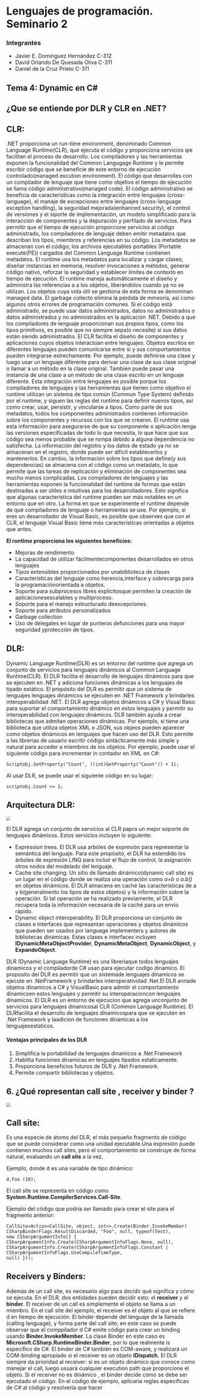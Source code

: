 # Lenguajes de programación. Seminario 2

### Integrantes

- Javier E. Domínguez Hernández C-312
- David Orlando De Quesada Oliva C-311
- Daniel de la Cruz Prieto C-311

## Tema 4: Dynamic en C#

## ¿Que se entiende por DLR y CLR en .NET?


## CLR:
  .NET proporciona un run-time environment, denominado Common Language Runtime(CLR), que ejecuta el código y proporciona servicios qie facilitan el proceso de desarrollo. Los compiladores y las herramientas exponen la funcionalidad del Common Langugage Runtime y le permite escribir código que se beneficie de este entorno de ejecución controlado(managed excution environment). El código que desarrolles con un compilador de lenguaje que tiene como objetivo el tiempo de ejecución se llama código administrativo(managed code). El código administrativo se beneficia de características como la integración entre lenguajes (cross-language), el manaje de excepciones entre lenguajes (cross-language exception handling), la seguridad mejorada(enhanced security), el control de versiones y el siporte de implementación, un modelo simplificado para la interacción de componentes y la depuración y perfilado de servicios. Para permitir que el tiempo de ejecución proporcione servicios al código administrado, los compiladores de lenguaje deben emitir metadatos que describan los tipos, miembros y referencias en su código. Los metadatos se almacenan con el código; los archivos ejecutables portables (Portable execute(PE)) cargados del Common Language Runtime contienen metadatos. El runtime usa los metadatos para localizar y cargar clases, diseñar instancias en memoria, resolver invocaciones a métodos, generar código nativo, reforzar la seguridad y establecer límites de contexto en tiempo de ejecución. El runtime maneja automáticamente el diseño y administra las referencias a
  a los objetos, liberándolos cuando ya no se utilizan. Los objetos cuya vida útil se gestiona de esta forma se denominan managed data. El garbage collecto elimina la pérdida de mmeoria, así como algunos otros errores de programación comunes. Si el código está administrado, se puede usar datos administrados, datos no administrados o datos administrados y no administrados en la aplicación .NET. Debido a que los compiladores de lenguaje proporcionan sus propios tipos, como los tipos primitivos, es posible que no siempre sepa(o necesite) si sus datos están siendo administrados. El CLR facilita el diseño de componentes y aplicaciones cuyos objetos interactúan entre lenguajes. Objetos escritos en diferentes lenguajes pueden comunicarse entre sí y sus comportamientos pueden integrarse estrechamente. Por ejemplo, puede definirse una clase y luego usar un lenguaje diferente para derivar una clase de sus clase original o llamar a un método en la clase original. También puede pasar una instancia de una clase a un método de una clase escrito en un lenguaje diferente. Esta integración entre lenguajes  es posible  porque los compiladores de lenguajes y las herramientas que tienen como objetivo el runtime utilizan un sistema de tipo común (Commun Type System) definido por el runtime, y siguen las reglas del runtime para definir nuevos tipos, así como crear, usar, persistir, y vincularse a tipos. Como parte de sus metadatos, todos los componentes administrados contienen información sobre los componentes y recursos con los que se crearon. El runtime usa esta información para asegurarse de que su componente o aplicación tenga las versiones especificadas de todo lo que necesita, lo que hace que sus código sea menos probable que se rompa debido a alguna dependencia no satisfecha. La información del registro y los datos de estado ya no se almacenan en el registro, donde puede ser difícil establecerlos y mantenerlos.  En cambio, la información sobre los tipos que define(y sus dependencias) se almacena con el código como un metadato, lo que permite que las tareas de replicación  y eliminación de componentes sea mucho menos complicadas. Los compiladores de lenguajes y las herramientas exponen la funcionalidad del runtime de formas que están destinadas a ser útiles e intuitivas para  los desarrolladores. Esto significa que algunas característica del runtime pueden ser más notables en un entorno que en otro. La forma en que se experimente el runtime depende de qué compiladores de lenguaje o herramientas se use. Por ejemplo, si eres un desarrollador de Visual Basic, es posible que observes que con el CLR, el lenguaje Visual Basic tiene más características orientadas a objetos que antes.
  
  **El runtime proporciona los siguientes beneficios:**

  * Mejoras de rendimiento
  * La capacidad de utilizar fácilmentecomponentes desarrollados en otros lenguajes
  * Tipos extensibles proporcionados por unabiblioteca de clases
  * Características del lenguaje como herencia,interface y sobrecarga para la programaciónorientada a objetos.
  * Soporte para subprocesos libres explícitosque permiten la creación de aplicacionesescalables y multiproceso.
  * Soporte para el manejo estructurado deexcepciones.
  * Soporte para atributos personalizados
  * Garbage collection
  * Uso de delegates en lugar de punteros defunciones para una mayor seguridad yprotección de tipos. 

## DLR:

Dynamic Language Runtime(DLR) es un entorno del runtime que agrega un conjunto de servicios para lenguajes dinámicos al Common Language Runtime(CLR). El DLR facilita el desarrollo de lenguajes dinámicos para que se ejecuten en .NET y adiciona funciones dinámicas a los lenguajes de tipado estático. El propósito del DLR es permitir que un sistema de lenguajes lenguajes dinámicos se ejecuten en .NET Framework y brindarles interoperabilidad .NET. El DLR agrega objetos dinámicos a C# y Visual Basic para suportar el comportamiento dinámico en estos lenguajes y permitir su interoperabilidad con lenguajes dinámicos. DLR también ayuda a crear bibliotecas que admitan operaciones dinámicas. Por ejemplo, si tiene una biblioteca que utiliza objetos XML o JSON, sus objeos pueden aparecer como objetos dinámicos en lenguajes que hacen uso del DLR. Esto permite a las librerias de usuario escritir código sintácticamente más simple y natural para acceder a miembros de los objetos. Por ejemplo, puede usar el siguiente código para incrementar in contador en XML en C#:
```
Scriptobj.SetProperty("Count", ((int)GetProperty("Count")) + 1);
```
Al usar DLR, se puede usar el siguiente código en su lugar:
```
scriptobj.Count += 1;
```

## Arquitectura DLR:

<img src="./imgs/img2.png" style="zoom: 67%;" />
 
El DLR agrega un conjunto de servicios al CLR papra un mejor soporte de lenguajes dinámicos. Estos servicios incluyen lo siguiente:

  * Expression trees. El DLR usa arbóles de expresión para representar la semántica del lenguaje. Para este propósito, el DLR ha extendido los árboles de expresión LINQ para incluir el flujo de control, la asignación otros nodos del modelado del lenguaje.
  * Cache site changing. Un sitio de llamado dinámico(dynamic call site) es un lugar en el código donde se realiza una operación como _a+b_ o _a.b()_ en objetos dinámicos. El DLR almacena en caché las características de a y b(generalmento los tipos de estos objetos) y la información sobre la operación. Si tal operación se ha realizado previamente, el DLR recupera toda la información necesaria de la caché para un envío rápido.
  * Dynamic object interoperability. El DLR proporciona un conjunto de clases e interfaces que representan operaciones y objetos dinámicos que pueden ser usados por language implementers y autores de bibliotecas dinámicas. Estas clases e interfaces incluyen **IDynamicMetaObjectProvider**, **DynamicMetaObject**, **DynamicObject**, y **ExpandoObject**.




DLR (Dynamic Language Runtime) es una libreriaque todos lenguajes dinamicos y el compiladorde C# usan para ejecutar codigo dinamico.
El proposito del DLR es permitir que un sistemade lenguajes dinamicos se ejecute en .NetFramework y brindarles interoperatividad .Net.El DLR annade objetos dinamicos a C# y VisualBasic para admitir el comportamiento dinamicoen estos lenguajes y permitir su interoperacioncon lenguajes dinamicos.
El DLR es un entorno de ejecucion que agrega unconjunto de servicios para lenguajes dinamicosal CLR (Common Language Runtime). El DLRfacilita el desarrollo de lenguajes dinamicospara que se ejecuten en .Net Framework y laadicion de funciones dinamicas a los lenguajesestaticos.

  #### Ventajas principales de los DLR

  1. Simplifica la portabilidad de lenguajes dinamicos a .Net Framework
  2. Habilita funciones dinamicas en lenguajes tipados estaticamente.
  3. Proporciona beneficios futuros de DLR y .Net Framework.
  4. Permite compartir bibliotecas y objetos.


## 6. ¿Qué representan call site , receiver y binder ?

<img src="./imgs/img1.png" style="zoom: 67%;" />
 
## Call site:
Es una especie de átomo del DLR, el más pequeño
fragmento de código que se puede considerar como una unidad ejecutable.Una expresión puede
contienen muchos call sites, pero el comportamiento se construye de forma natural, evaluando un **call
site** a la vez. 

Ejemplo, donde d es  una variable de tipo dinámico:
```
d.Foo (10);
```

El call site se representa en código como **System.Runtime.CompilerServices.Call-Site<T>**.

Ejemplo del código que podría ser llamado para crear el site para el fragmento anterior:

```
CallSite<Action<CallSite, object, int>>.Create(Binder.InvokeMember(
CSharpBinderFlags.ResultDiscarded, "Foo", null, typeof(Test),
new CSharpArgumentInfo[] {
CSharpArgumentInfo.Create(CSharpArgumentInfoFlags.None, null),
CSharpArgumentInfo.Create(CSharpArgumentInfoFlags.Constant |
CSharpArgumentInfoFlags.UseCompileTimeType,
null) }));
```

## Receivers y Binders:
Además de un call site, es necesario algo para decidir qué significa y cómo se ejecuta. En el DLR, dos entidades pueden decidir esto: el **receiver** y el **binder**. El receiver de un call es simplemente el objeto se llama a un miembro. En el call site del ejemplo, el receiver es el objeto al que se refiere d en tiempo de ejecución. El binder depende del lenguaje de la llamada (calling language), y forma parte del call site; en este caso se puede observar que el comppilador d C# emite código para crear un binding usando **Binder.InvokeMember**. La clase Binder en este caso es **Microsoft.CSharp.RuntimeBinder.Binder**, por lo que realmente is específico de C#. El binder de C# también es COM-aware, y realizará un COM-binding apropiado si el receiver es un objeto **IDispatch**. El DLR siempre da prioridad al receiver: si es un objeto dinámico que conoce como manejar el call, luego usuará cualquier execution path que proporcione el objeto. Si el receiver no es dinámico , el binder decide cómo se debe ser ejecutado el código. En el código de ejemplo, aplicaría reglas específicas de C# al código y resolvería que hacer









